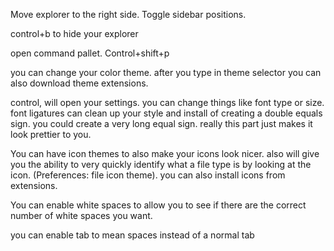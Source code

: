 Move explorer to the right side. Toggle sidebar positions.

control+b to hide your explorer

open command pallet. Control+shift+p

you can change your color theme. after you type in theme selector
you can also download theme extensions. 

control, will open your settings. you can change things like font type or size. font ligatures can clean up your style and install of creating a double equals sign. you could create a very long equal sign. really this part just makes it look prettier to you.

You can have icon themes to also make your icons look nicer. also will give you the ability to very quickly identify what a file type is by looking at the icon. (Preferences: file icon theme). you can also install icons from extensions.

You can enable white spaces to allow you to see if there are the correct number of white spaces you want.

you can enable tab to mean spaces instead of a normal tab